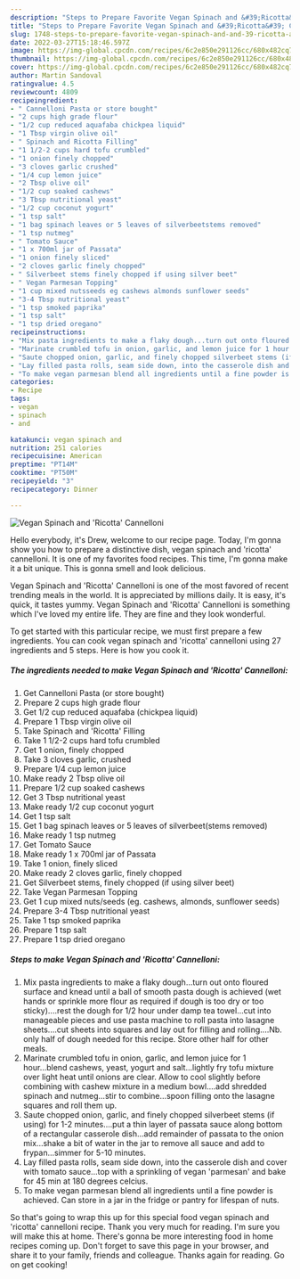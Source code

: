 ```yaml
---
description: "Steps to Prepare Favorite Vegan Spinach and &#39;Ricotta&#39; Cannelloni"
title: "Steps to Prepare Favorite Vegan Spinach and &#39;Ricotta&#39; Cannelloni"
slug: 1748-steps-to-prepare-favorite-vegan-spinach-and-and-39-ricotta-and-39-cannelloni
date: 2022-03-27T15:18:46.597Z
image: https://img-global.cpcdn.com/recipes/6c2e850e291126cc/680x482cq70/vegan-spinach-and-ricotta-cannelloni-recipe-main-photo.jpg
thumbnail: https://img-global.cpcdn.com/recipes/6c2e850e291126cc/680x482cq70/vegan-spinach-and-ricotta-cannelloni-recipe-main-photo.jpg
cover: https://img-global.cpcdn.com/recipes/6c2e850e291126cc/680x482cq70/vegan-spinach-and-ricotta-cannelloni-recipe-main-photo.jpg
author: Martin Sandoval
ratingvalue: 4.5
reviewcount: 4809
recipeingredient:
- " Cannelloni Pasta or store bought"
- "2 cups high grade flour"
- "1/2 cup reduced aquafaba chickpea liquid"
- "1 Tbsp virgin olive oil"
- " Spinach and Ricotta Filling"
- "1 1/2-2 cups hard tofu crumbled"
- "1 onion finely chopped"
- "3 cloves garlic crushed"
- "1/4 cup lemon juice"
- "2 Tbsp olive oil"
- "1/2 cup soaked cashews"
- "3 Tbsp nutritional yeast"
- "1/2 cup coconut yogurt"
- "1 tsp salt"
- "1 bag spinach leaves or 5 leaves of silverbeetstems removed"
- "1 tsp nutmeg"
- " Tomato Sauce"
- "1 x 700ml jar of Passata"
- "1 onion finely sliced"
- "2 cloves garlic finely chopped"
- " Silverbeet stems finely chopped if using silver beet"
- " Vegan Parmesan Topping"
- "1 cup mixed nutsseeds eg cashews almonds sunflower seeds"
- "3-4 Tbsp nutritional yeast"
- "1 tsp smoked paprika"
- "1 tsp salt"
- "1 tsp dried oregano"
recipeinstructions:
- "Mix pasta ingredients to make a flaky dough...turn out onto floured surface and knead until a ball of smooth pasta dough is achieved (wet hands or sprinkle more flour as required if dough is too dry or too sticky)....rest the dough for 1/2 hour under damp tea towel...cut into manageable pieces and use pasta machine to roll pasta into lasagne sheets....cut sheets into squares and lay out for filling and rolling....Nb. only half of dough needed for this recipe. Store other half for other meals."
- "Marinate crumbled tofu in onion, garlic, and lemon juice for 1 hour...blend cashews, yeast, yogurt and salt...lightly fry tofu mixture over light heat until onions are clear. Allow to cool slightly before combining with cashew mixture in a medium bowl....add shredded spinach and nutmeg...stir to combine...spoon filling onto the lasagne squares and roll them up."
- "Saute chopped onion, garlic, and finely chopped silverbeet stems (if using) for 1-2 minutes....put a thin layer of passata sauce along bottom of a rectangular casserole dish...add remainder of passata to the onion mix...shake a bit of water in the jar to remove all sauce and add to frypan...simmer for 5-10 minutes."
- "Lay filled pasta rolls, seam side down, into the casserole dish and cover with tomato sauce...top with a sprinkling of vegan 'parmesan' and bake for 45 min at 180 degrees celcius."
- "To make vegan parmesan blend all ingredients until a fine powder is achieved. Can store in a jar in the fridge or pantry for lifespan of nuts."
categories:
- Recipe
tags:
- vegan
- spinach
- and

katakunci: vegan spinach and 
nutrition: 251 calories
recipecuisine: American
preptime: "PT14M"
cooktime: "PT50M"
recipeyield: "3"
recipecategory: Dinner

---
```



![Vegan Spinach and 'Ricotta' Cannelloni](https://img-global.cpcdn.com/recipes/6c2e850e291126cc/680x482cq70/vegan-spinach-and-ricotta-cannelloni-recipe-main-photo.jpg)

Hello everybody, it's Drew, welcome to our recipe page. Today, I'm gonna show you how to prepare a distinctive dish, vegan spinach and 'ricotta' cannelloni. It is one of my favorites food recipes. This time, I'm gonna make it a bit unique. This is gonna smell and look delicious.

Vegan Spinach and 'Ricotta' Cannelloni is one of the most favored of recent trending meals in the world. It is appreciated by millions daily. It is easy, it's quick, it tastes yummy. Vegan Spinach and 'Ricotta' Cannelloni is something which I've loved my entire life. They are fine and they look wonderful.




To get started with this particular recipe, we must first prepare a few ingredients. You can cook vegan spinach and 'ricotta' cannelloni using 27 ingredients and 5 steps. Here is how you cook it.

<!--inarticleads1-->

##### The ingredients needed to make Vegan Spinach and 'Ricotta' Cannelloni:

1. Get  Cannelloni Pasta (or store bought)
1. Prepare 2 cups high grade flour
1. Get 1/2 cup reduced aquafaba (chickpea liquid)
1. Prepare 1 Tbsp virgin olive oil
1. Take  Spinach and 'Ricotta' Filling
1. Take 1 1/2-2 cups hard tofu crumbled
1. Get 1 onion, finely chopped
1. Take 3 cloves garlic, crushed
1. Prepare 1/4 cup lemon juice
1. Make ready 2 Tbsp olive oil
1. Prepare 1/2 cup soaked cashews
1. Get 3 Tbsp nutritional yeast
1. Make ready 1/2 cup coconut yogurt
1. Get 1 tsp salt
1. Get 1 bag spinach leaves or 5 leaves of silverbeet(stems removed)
1. Make ready 1 tsp nutmeg
1. Get  Tomato Sauce
1. Make ready 1 x 700ml jar of Passata
1. Take 1 onion, finely sliced
1. Make ready 2 cloves garlic, finely chopped
1. Get  Silverbeet stems, finely chopped (if using silver beet)
1. Take  Vegan Parmesan Topping
1. Get 1 cup mixed nuts/seeds (eg. cashews, almonds, sunflower seeds)
1. Prepare 3-4 Tbsp nutritional yeast
1. Take 1 tsp smoked paprika
1. Prepare 1 tsp salt
1. Prepare 1 tsp dried oregano




<!--inarticleads2-->

##### Steps to make Vegan Spinach and 'Ricotta' Cannelloni:

1. Mix pasta ingredients to make a flaky dough...turn out onto floured surface and knead until a ball of smooth pasta dough is achieved (wet hands or sprinkle more flour as required if dough is too dry or too sticky)....rest the dough for 1/2 hour under damp tea towel...cut into manageable pieces and use pasta machine to roll pasta into lasagne sheets....cut sheets into squares and lay out for filling and rolling....Nb. only half of dough needed for this recipe. Store other half for other meals.
1. Marinate crumbled tofu in onion, garlic, and lemon juice for 1 hour...blend cashews, yeast, yogurt and salt...lightly fry tofu mixture over light heat until onions are clear. Allow to cool slightly before combining with cashew mixture in a medium bowl....add shredded spinach and nutmeg...stir to combine...spoon filling onto the lasagne squares and roll them up.
1. Saute chopped onion, garlic, and finely chopped silverbeet stems (if using) for 1-2 minutes....put a thin layer of passata sauce along bottom of a rectangular casserole dish...add remainder of passata to the onion mix...shake a bit of water in the jar to remove all sauce and add to frypan...simmer for 5-10 minutes.
1. Lay filled pasta rolls, seam side down, into the casserole dish and cover with tomato sauce...top with a sprinkling of vegan 'parmesan' and bake for 45 min at 180 degrees celcius.
1. To make vegan parmesan blend all ingredients until a fine powder is achieved. Can store in a jar in the fridge or pantry for lifespan of nuts.




So that's going to wrap this up for this special food vegan spinach and 'ricotta' cannelloni recipe. Thank you very much for reading. I'm sure you will make this at home. There's gonna be more interesting food in home recipes coming up. Don't forget to save this page in your browser, and share it to your family, friends and colleague. Thanks again for reading. Go on get cooking!
